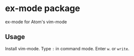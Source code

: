 # ex-mode package

ex-mode for Atom's vim-mode

## Usage

Install vim-mode. Type `:` in command mode. Enter `w`. or `write`.
